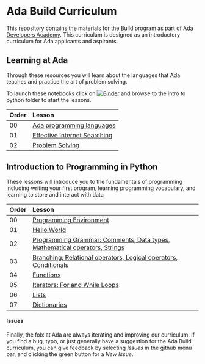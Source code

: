 # Ada Build Curriculum

This repository contains the materials for the Build program as part of [Ada Developers Academy](http://adadevelopersacademy.org/).  This curriculum is designed as an introductory curriculum for Ada applicants and aspirants.  

## Learning at Ada

Through these resources you will learn about the languages that Ada teaches and practice the art of problem solving.

To launch these notebooks click on [![Binder](https://mybinder.org/badge_logo.svg)](https://mybinder.org/v2/gh/Ada-Developers-Academy/ada-build/master) and browse to the intro to python folder to start the lessons.



| Order | Lesson                                                  |
| :---- | :------------------------------------------------------ |
| 00   | [Ada programming languages](./learning-at-ada/ada-languages)  
| 01    | [Effective Internet Searching](./learning-at-ada/internet-searching/) |
| 02    | [Problem Solving](./learning-at-ada/problem-solving/) |



## Introduction to Programming in Python
These lessons will introduce you to the fundamentals of programming including writing your first program, learning programming vocabulary, and learning to store and interact with data

| Order | Lesson                                                                                               |
| :---- | :--------------------------------------------------------------------------------------------------- |
| 00    | [Programming Environment](./intro-to-python/environment-setup/)  
| 01    | [Hello World](./intro-to-python/01_hello_world.ipynb)                                                       |
| 02    | [Programming Grammar: Comments, Data types, Mathematical operators, Strings](./intro-to-python/02_programming_grammar.ipynb) |
| 03    | [Branching: Relational operators, Logical operators, Conditionals](./intro-to-python/03_branching.ipynb) |
| 04    | [Functions](./intro-to-python/04_functions.ipynb) |
| 05    | [Iterators: For and While Loops](./intro-to-python/05_loops_iteration.ipynb)                                                           |
| 06    | [Lists](./intro-to-python/06_lists.ipynb)                                                                  |
| 07    | [Dictionaries](./intro-to-python/07_dictionaries.ipynb)                                                                  |

#### Issues

Finally, the folx at Ada are always iterating and improving our curriculum. If you find a bug, typo, or just generally have a suggestion for the Ada Build curriculum, you can give feedback by selecting _Issues_ in the github menu bar, and clicking the green button for a _New Issue_.
